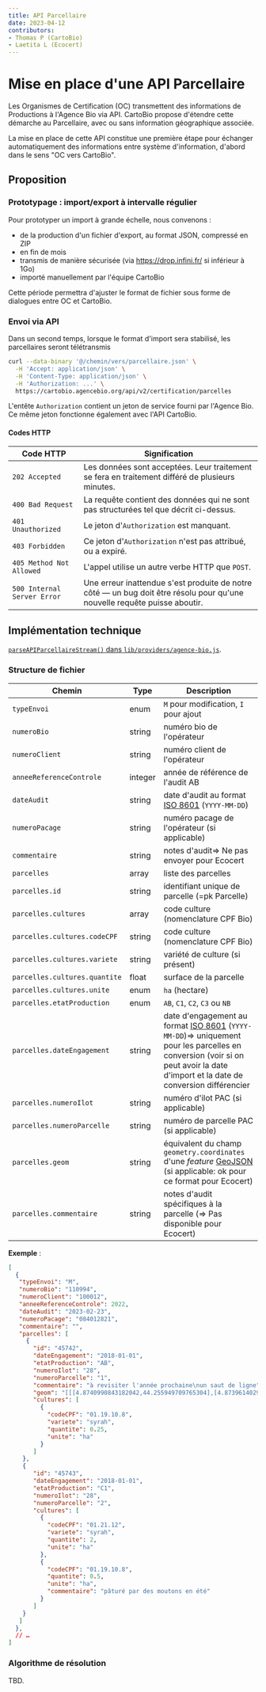 ```yaml
---
title: API Parcellaire
date: 2023-04-12
contributors:
- Thomas P (CartoBio)
- Laetita L (Ecocert)
---
```


# Mise en place d'une API Parcellaire

Les Organismes de Certification (OC) transmettent des informations de Productions à l'Agence Bio via API. CartoBio propose d'étendre cette démarche au Parcellaire, avec ou sans information géographique associée.

La mise en place de cette API constitue une première étape pour échanger automatiquement des informations entre système d'information, d'abord dans le sens "OC vers CartoBio".

## Proposition

### Prototypage : import/export à intervalle régulier

Pour prototyper un import à grande échelle, nous convenons :

- de la production d'un fichier d'export, au format JSON, compressé en ZIP
- en fin de mois
- transmis de manière sécurisée (via https://drop.infini.fr/ si inférieur à 1Go)
- importé manuellement par l'équipe CartoBio

Cette période permettra d'ajuster le format de fichier sous forme de dialogues entre OC et CartoBio.

### Envoi via API

Dans un second temps, lorsque le format d'import sera stabilisé, les parcellaires seront télétransmis

```bash
curl --data-binary '@/chemin/vers/parcellaire.json' \
  -H 'Accept: application/json' \
  -H 'Content-Type: application/json' \
  -H 'Authorization: ...' \
  https://cartobio.agencebio.org/api/v2/certification/parcelles
```

L'entête `Authorization` contient un jeton de service fourni par l'Agence Bio.\
Ce même jeton fonctionne également avec l'API CartoBio.

#### Codes HTTP

| Code HTTP                   | Signification
| ---                         | ---
| `202 Accepted`              | Les données sont acceptées. Leur traitement se fera en traitement différé de plusieurs minutes.
| `400 Bad Request`           | La requête contient des données qui ne sont pas structurées tel que décrit ci-dessus.
| `401 Unauthorized`          | Le jeton d'`Authorization` est manquant.
| `403 Forbidden`             | Ce jeton d'`Authorization` n'est pas attribué, ou a expiré.
| `405 Method Not Allowed`    | L'appel utilise un autre verbe HTTP que `POST`.
| `500 Internal Server Error` | Une erreur inattendue s'est produite de notre côté — un bug doit être résolu pour qu'une nouvelle requête puisse aboutir.

## Implémentation technique

[`parseAPIParcellaireStream()` dans `lib/providers/agence-bio.js`](../../lib/providers/agence-bio.js).

### Structure de fichier

| Chemin                        | Type        | Description
| ---                           | ---         | ---
| `typeEnvoi`                   | enum        | `M` pour modification, `I` pour ajout
| `numeroBio`                   | string      | numéro bio de l'opérateur
| `numeroClient`                | string      | numéro client de l'opérateur
| `anneeReferenceControle`      | integer     | année de référence de l'audit AB
| `dateAudit`                   | string      | date d'audit au format [ISO 8601] (`YYYY-MM-DD`)
| `numeroPacage`                | string      | numéro pacage de l'opérateur (si applicable)
| `commentaire`                 | string      | notes d'audit=> Ne pas envoyer pour Ecocert
| `parcelles`                   | array       | liste des parcelles
| `parcelles.id`                | string      | identifiant unique de parcelle (=pk Parcelle)
| `parcelles.cultures`          | array       | code culture (nomenclature CPF Bio)
| `parcelles.cultures.codeCPF`  | string      | code culture (nomenclature CPF Bio)
| `parcelles.cultures.variete`  | string      | variété de culture (si présent) 
| `parcelles.cultures.quantite` | float       | surface de la parcelle
| `parcelles.cultures.unite`    | enum        | `ha` (hectare)
| `parcelles.etatProduction`    | enum        | `AB`, `C1`, `C2`, `C3` ou `NB`
| `parcelles.dateEngagement`    | string      | date d'engagement au format [ISO 8601] (`YYYY-MM-DD`)=> uniquement pour les parcelles en conversion (voir si on peut avoir                                              la date d'import et la date de conversion différencier
| `parcelles.numeroIlot`        | string      | numéro d'ilot PAC (si applicable)
| `parcelles.numeroParcelle`    | string      | numéro de parcelle PAC (si applicable)
| `parcelles.geom`              | string      | équivalent du champ `geometry.coordinates` d'une _feature_ [GeoJSON] (si applicable: ok pour ce format pour Ecocert)
| `parcelles.commentaire`       | string      | notes d'audit spécifiques à la parcelle (=> Pas disponible pour Ecocert)

**Exemple** :

```json
[
  {
   "typeEnvoi": "M",
   "numeroBio": "110994",
   "numeroClient": "100012",
   "anneeReferenceControle": 2022,
   "dateAudit": "2023-02-23",
   "numeroPacage": "084012821",
   "commentaire": "",
   "parcelles": [
     {
       "id": "45742",
       "dateEngagement": "2018-01-01",
       "etatProduction": "AB",
       "numeroIlot": "28",
       "numeroParcelle": "1",
       "commentaire": "à revisiter l'année prochaine\nun saut de ligne",
       "geom": "[[[4.8740990843182042,44.255949709765304],[4.8739614029301244,44.255016135661734],[4.8736532263747678,44.255001848456033],[4.8738004728368587,44.255928756333255],[4.8740990843182042,44.255949709765304]]]",
       "cultures": [
         {
           "codeCPF": "01.19.10.8",
           "variete": "syrah",
           "quantite": 0.25,
           "unite": "ha"
         }
       ]
    },
    {
       "id": "45743",
       "dateEngagement": "2018-01-01",
       "etatProduction": "C1",
       "numeroIlot": "28",
       "numeroParcelle": "2",
       "cultures": [
         {
           "codeCPF": "01.21.12",
           "variete": "syrah",
           "quantite": 2,
           "unite": "ha"
         },
         {
           "codeCPF": "01.19.10.8",
           "quantite": 0.5,
           "unite": "ha",
           "commentaire": "pâturé par des moutons en été"
         }
       ]
    }
   ]
  },
  // …
]
```

### Algorithme de résolution

TBD.

[GeoJSON]: https://geojson.org/
[ISO 8601]: https://www.iso.org/iso-8601-date-and-time-format.html
